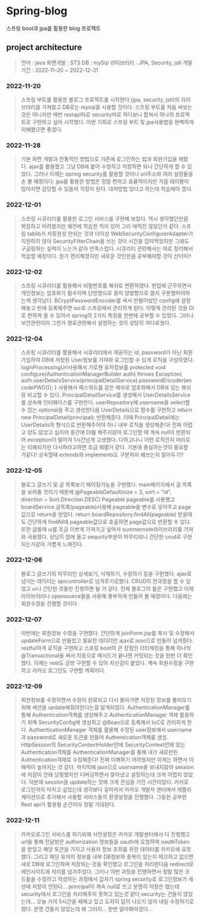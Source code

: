 # Spring-blog
스프링 boot과 jpa를 활용한 blog 프로젝트

## project architecture
> 언어 : java
  화면개발 : STS
  DB : mySql
  라이브러리 : JPA, Security, jstl
  개발 기간 : 2022-11-20 ~ 2022-12-31

### 2022-11-20
> 스프링 부트를 활용한 블로그 프로젝트를 시작한다.(jpa, security, jstl)의 라이브러리를 가져왔고 DB로는 mysql을 사용할 것이다.
 스프링 부트를 처음 써보는 것은 아니지만 매번 restapi따로 security따로 하다보니 합쳐서 하나의 프로젝트로 구현하고 싶어 시작했다.
 이번 기회로 스프링 부트 및 jpa사용법을 완벽하게 이해했으면 좋겠다.
 
### 2022-11-28
> 기본 화면 개발과 전통적인 방법으로 기존에 로그인하는 법과 회원가입을 해봤다. ajax를 활용했고 그냥 DB에 붙어 수정하고 저장하면 되니 간단하게 할 수 있었다. 그러나
 이제는 spring security를 활용할 것이니 url주소와 여러 설정들을 손 볼 예정이다. jpa를 활용한 방법은 정말 편하고 효율적이지만 가끔 테이블이 많아지면 감당할 수 있을까
 걱정이 된다. 대처방법 있다고 하는데 학습해야 겠다.
 
### 2022-12-01
> 스프링 시큐리티를 활용한 로그인 서비스를 구현해 보았다. 역시 생각했던만큼 복잡하고 어려웠지만 예전에 학습한 적이 있어 그리 애먹진 않았던거 같다. 스프링 tablib가 자동완성 안되는 것과
  더이상 WebSecurityConfigurerAdapter가 지원하지 않아 SecurityFilterChain을 쓰는 것이 시간을 잡아먹었지만 그래도 구글링하는 실력이 느는거 같아 만족스럽다.
  시큐리티 관련해서는 따로 정리해서 학습할 예정이다. 뭔가 편리해졌지만 새로운 것인만큼 공부해야할 것이 산더미!!

### 2022-12-02
> 스프링 시큐리티를 활용해서 비밀번호를 해쉬로 변환하였다. 현업에 근무하면서 개인정보는 암호화가 필수이며 단방향으로 쓸지 양뱡향으로 쓸지 구분했어야하는게
  생각났다. BCryptPasswordEncoder를 써서 만들어놨던 config에 설정해놓고 빈에 등록해주면 ioc로 스프링에서 관리하게 된다. 이렇게 관리된 것을 DI로
  편하게 쓸 수 있어서 spring의 2가지 특징을 한번에 공부할 수 있었다. 그러나 보안관련이라 그런가 경로관련해서 설정하는 것이 상당히 까다로웠다.
    

### 2022-12-04
> 스프링 시큐리티를 활용해서 시큐리티에서 제공하는 id, password가 아닌 회원가입하여 DB에 저장된 User정보를 가져와 로그인할 수 있게 로직을 구성하였다.
  loginProcessingUrl사용해서 가로챈 유저정보를 
  protected void configure(AuthenticationManagerBuilder auth) throws Exception{
	auth.userDetailsService(principalDetailService).passwordEncoder(encodePWD());
  } 사용해서 패스워드를 같은 해쉬로 암호화해서 DB에 있는 해쉬랑 비교할 수 있다. 
  PrincipalDetailService를 생성해서 UserDetailsService를 상속해 인터페이스를 구현한다. userRepository에 username을 select할 수 있는 optional을 주고 생성한다음
  UserDetails으로 함수를 구현하고 return new PrincipalDetail(principal); 반환해준다. 이때 PrincipalDetail에는 UserDetails의 형식으로 반환해주어야 하니 내부 로직을 생성해준다!
  진짜 어렵고 양도 많았고 심지어 중간에 DI를 해주지않아 로그인할 때 계속 null이 반환되어 exception이 떨어져 1시간넘게 고생했다. 다하고나니 어떤 로직인지 머리로는 이해되지만 다시하라고하면
  조금 헤맬거 같다. 기본에 충실하는것이 중요할 거같다! 상속할때 extends와 implements도 구분하자 왜쓰는지 알아두기!!

### 2022-12-05
> 블로그 글쓰기 및 글 목록보기 페이징기능을 구현했다. main페이지에서 글 목록을 보여줄 것이기 때문에 @PageableDefault(size = 3, sort = "id", direction = Sort.Direction.DESC) Pageable pageable를 
   사용했고 boardService.글목록(pageable)사용해 pageable을 변수로 넣어주고 page값으로 return을 받았다. return boardRepository.findAll(pageable) 받을때도 간단하게 findAll에 pageable값으로 호출하면
   page값으로 반환할 수 있다. 또한 글쓸때 ui를 조금 이쁘게 가져가고 싶어서 summernote라이브러리를 가져와 사용했다. 상당히 맘에 들고 sequrity부분이 마무리되니 간단한 crud로 구현되는거같아 가볍게
   느껴진다.

### 2022-12-06
> 블로그 글쓰기의 마무리인 상세보기, 삭제하기, 수정하기 등을 구현했다. ajax로 넘기는 데이터는 apicontroller로 넘겨주기로했다. CRUD의 전과정을 할 수 있었고 ui나 간단한 것들만 진행하면 될 거 같다.
   전체 블로그의 틀은 구현했고 이제 라이브러리나 opensource들을 사용해 풍부하게 만들어 볼 예정이다. 다음에는 회원수정을 진행할 것이다.

### 2022-12-07
> 이번에는 회원정보 수정을 구현했다. 간단하게 joinForm.jsp를 복사 및 수정해서 updateForm으로 만들었고 필요한 데이터만 ajax로 json으로 만들어 넘겨줬다. restful하게 로직을 구현하고 스프링 boot의 큰 장점인
   더티체킹을 통해 하나의 @Transactional을 써서 자동으로 메서드가 끝나면 커밋되는 것을 한번 더 확인했다. 이제는 rest도 금방 구현할 수 있어 자신감이 붙었다. 계속 회원수정을 구현하고 카카오 로그인도 구현할 계획이다.

### 2022-12-09
> 회원정보를 수정하면서 수정이 완료되고 다시 돌아가면 저장된 정보를 불러오기 위해 세션을 update해줘야한다는걸 알게되었다. AuthenticationManager를 통해 Authentication객체를 생성해주고
   AuthenticationManager 객체 활용하기 위해 SecurityConfig에 생성하고 @Bean으로 등록해서 IoC로 관리하게 한다. AuthenticationManager 객체를 활용해 수정된 user정보에서 username과 password로 새로운 토큰을 만들어 Authentication객체를 생성.
   HttpSession의  SecurityContextHolder안에 SecurityContext안에 있는 Authentication객체를 AuthenticationManager를 통해 내가 새로만든 Authentication객체로 수정해준다! 진짜 이해하기 어려웠지만 이제는 하면서 이해력이 높아지는 것 같다.
   마지막에 json으로 username을 보내지않아 session에 저장이 안돼 당황했지만 디버깅하면서 찾아냈고 설정하는데 크게 어렵지 않았다. 덕분에 session을 update하는 것에 크게 관심을 가진 시간이었다. 카카로 로그인까지 마치고 싶었는데
   생각보다 길어져서 카카오 개발자 센터에서 애플리케이션으로 추가해서 사용할 서비스들의 환경설정을 진행했다. 그동한 공부한 Rest api가 활용될 순간이라 정말 기대된다.

### 2022-12-11
> 카카오로그인 서비스를 하기위해 사전설정은 카카오 개발센터에서 다 진행했고 url을 통해 전달받은 authorization 정보들을 oauth에 요청하여 oauthToken을 받았고 해당 토큰을 가지고 사용자 정보 조회를 위한 데이터를 카카오에 요청했다.
   그리고 해당 유저의 정보를 내부 DB정보와 중복이 있는지 체크하고 없으면 새로 DB에 로그인하며 저장되는 것을 확인했고 로그인을 처리한다음 redirect로 메인사이트에 처리를 넘겨주었다. 그러나 이번 과정을 진행하면서 정말 많은 코드들을 수정하고 작성하는
   과정에서 갑자기 spring security로 로그인정보가 세션에 저장이 안된다... principal이 계속 null로 뜨고 분명히 저장은 했는데 security에서 로그인을 처리해주지 못하고 있는것 같다 security는 건들지 않았는데... 오늘 거의 5시간을 헤메고 있고
   도저히 답이 나오지 않아 내일 수정하기로했다. 분명 건들지 않았는데 왜 그러지... 한번 알아봐야겠다...


  
